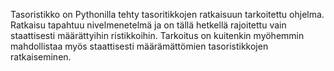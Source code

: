 Tasoristikko on Pythonilla tehty tasoritikkojen ratkaisuun tarkoitettu ohjelma. Ratkaisu tapahtuu nivelmenetelmä ja on tällä hetkellä rajoitettu vain staattisesti määrättyihin ristikkoihin. Tarkoitus on kuitenkin myöhemmin mahdollistaa myös staattisesti määrämättömien tasoristikkojen ratkaiseminen.